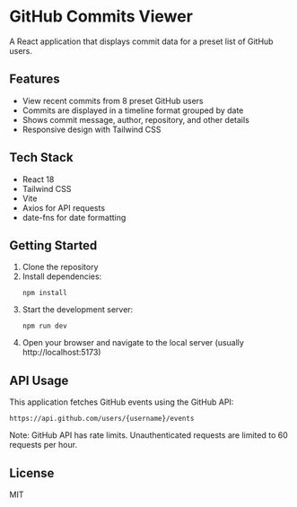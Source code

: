 # GitHub Commits Viewer

A React application that displays commit data for a preset list of GitHub users.

## Features

- View recent commits from 8 preset GitHub users
- Commits are displayed in a timeline format grouped by date
- Shows commit message, author, repository, and other details
- Responsive design with Tailwind CSS

## Tech Stack

- React 18
- Tailwind CSS
- Vite
- Axios for API requests
- date-fns for date formatting

## Getting Started

1. Clone the repository
2. Install dependencies:
   ```
   npm install
   ```
3. Start the development server:
   ```
   npm run dev
   ```
4. Open your browser and navigate to the local server (usually http://localhost:5173)

## API Usage

This application fetches GitHub events using the GitHub API:
```
https://api.github.com/users/{username}/events
```

Note: GitHub API has rate limits. Unauthenticated requests are limited to 60 requests per hour.

## License

MIT
